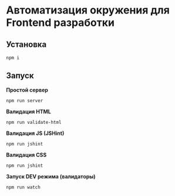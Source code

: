 # Автоматизация окружения для Frontend разработки

## Установка

```
npm i
```

## Запуск

**Простой сервер**

```
npm run server
```

**Валидация HTML**

```
npm run validate-html
```

**Валидация JS (JSHint)**

```
npm run jshint
```

**Валидация CSS**

```
npm run jshint
```

**Запуск DEV режима (валидаторы)**

```
npm run watch
```